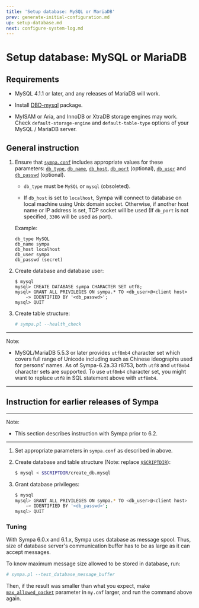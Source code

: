 ```yaml
---
title: 'Setup database: MySQL or MariaDB'
prev: generate-initial-configuration.md
up: setup-database.md
next: configure-system-log.md
---
```


Setup database: MySQL or MariaDB
================================

Requirements
------------

  * MySQL 4.1.1 or later, and any releases of MariaDB will work.

  * Install [DBD-mysql](https://metacpan.org/release/DBD-mysql) package.

  * MyISAM or Aria, and InnoDB or XtraDB storage engines may work.  Check
    ``default-storage-engine`` and ``default-table-type`` options of your
    MySQL / MariaDB server.

General instruction
-------------------

  1. Ensure that [``sympa.conf``](../layout.md#config) includes appropriate
     values for these parameters:
     [``db_type``](/gpldoc/man/sympa.conf.5.html#db_type),
     [``db_name``](/gpldoc/man/sympa.conf.5.html#db_name),
     [``db_host``](/gpldoc/man/sympa.conf.5.html#db_host),
     [``db_port``](/gpldoc/man/sympa.conf.5.html#db_host) (optional),
     [``db_user``](/gpldoc/man/sympa.conf.5.html#db_user) and
     [``db_passwd``](/gpldoc/man/sympa.conf.5.html#db_passwd) (optional).

       * ``db_type`` must be ``MySQL`` or ``mysql`` (obsoleted).

       * If ``db_host`` is set to ``localhost``, Sympa will connect to
         database on local machine using Unix domain socket.  Otherwise, if
         another host name or IP address is set, TCP socket will be used (If
        ``db_port`` is not specified, ``3306`` will be used as port).

       Example:
       ``` code
       db_type MySQL
       db_name sympa
       db_host localhost
       db_user sympa
       db_passwd (secret)
       ```

  2. Create database and database user:
     ```
     $ mysql
     mysql> CREATE DATABASE sympa CHARACTER SET utf8;
     mysql> GRANT ALL PRIVILEGES ON sympa.* TO <db_user>@<client host>
         -> IDENTIFIED BY '<db_passwd>';
     mysql> QUIT
     ```

  3. Create table structure:
     ``` bash
     # sympa.pl --health_check
     ```

----
Note:

  * MySQL/MariaDB 5.5.3 or later provides ``utf8mb4`` character set
    which covers full range of Unicode including such as Chinese ideographs
    used for persons' names.  As of Sympa-6.2a.33 r8753, both ``utf8`` and
    ``utf8mb4`` character sets are supported.  To use ``utf8mb4`` character
    set, you might want to replace ``utf8`` in SQL statement above with
    ``utf8mb4``.

----

Instruction for earlier releases of Sympa
-----------------------------------------

----
Note:

  * This section describes instruction with Sympa prior to 6.2.

----

  1. Set appropriate parameters in `sympa.conf` as described in above.

  2. Create database and table structure (Note: replace
     [``$SCRIPTDIR``](../layout.md#scriptdir)):

     ``` bash
     $ mysql < $SCRIPTDIR/create_db.mysql
     ```
  3. Grant database privileges:

     ``` bash
     $ mysql
     mysql> GRANT ALL PRIVILEGES ON sympa.* TO <db_user>@<client host>
         -> IDENTIFIED BY '<db_passwd>';
     mysql> QUIT
     ```

### Tuning

With Sympa 6.0.x and 6.1.x, Sympa uses database as message spool.
Thus, size of database server's communication buffer has to be as large as
it can accept messages.

To know maximum message size allowed to be stored in database, run:

``` bash
# sympa.pl --test_database_message_buffer
```

Then, if the result was smaller than what you expect, make
[`max_allowed_packet`](https://dev.mysql.com/doc/refman/5.5/en/server-system-variables.html#sysvar_max_allowed_packet)
parameter in `my.cnf` larger, and run the command above again.


